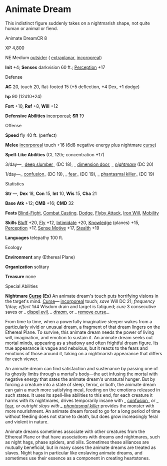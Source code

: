 # Animate Dream

This indistinct figure suddenly takes on a nightmarish shape, not quite human or animal or fiend.

Animate DreamCR 8

XP 4,800

NE Medium [outsider](monsters/creatureTypes.md#_outsider) ( [extraplanar](monsters/creatureTypes.md#_extraplanar-subtype), [incorporeal](monsters/creatureTypes.md#_incorporeal-subtype))

**Init** +4; **Senses** darkvision 60 ft.; [Perception](additionalMonsters/../skills/perception.md#_perception) +17

Defense

**AC** 20, touch 20, flat-footed 15 (+5 deflection, +4 Dex, +1 dodge)

**hp** 90 (12d10+24)

**Fort** +10, **Ref** +8, **Will** +12

**Defensive Abilities** [incorporeal](monsters/creatureTypes.md#_incorporeal-subtype); **SR** 19

Offense

**Speed** fly 40 ft. (perfect)

**Melee** [incorporeal](monsters/creatureTypes.md#_incorporeal-subtype) touch +16 (6d8 negative energy plus nightmare [curse](monsters/universalMonsterRules.md#_curse))

**Spell-Like Abilities** (CL 12th; concentration +17)

3/day—_ [deep slumber](additionalMonsters/../spells/deepSlumber.md#_deep-slumber)_ (DC 18), _ [dimension door](additionalMonsters/../spells/dimensionDoor.md#_dimension-door)_, _ [nightmare](additionalMonsters/../spells/nightmare.md#_nightmare)_ (DC 20)

1/day—_ [confusion](additionalMonsters/../spells/confusion.md#_confusion)_ (DC 19), _ [fear](additionalMonsters/../spells/fear.md#_fear)_ (DC 19), _ [phantasmal killer](additionalMonsters/../spells/phantasmalKiller.md#_phantasmal-killer)_ (DC 19)

Statistics

**Str** —, **Dex** 18, **Con** 15, **Int** 10, **Wis** 15, **Cha** 21

**Base Atk** +12; **CMB** +16; **CMD** 32

**Feats** [Blind-Fight](additionalMonsters/../feats.md#_blind-fight), [Combat Casting](additionalMonsters/../feats.md#_combat-casting), [Dodge](additionalMonsters/../feats.md#_dodge), [Flyby Attack](additionalMonsters/../monsters/monsterFeats.md#_flyby-attack), [Iron Will](additionalMonsters/../feats.md#_iron-will), [Mobility](additionalMonsters/../feats.md#_mobility)

**Skills** [Bluff](additionalMonsters/../skills/bluff.md#_bluff) +20, [Fly](additionalMonsters/../skills/fly.md#_fly) +12, [Intimidate](additionalMonsters/../skills/intimidate.md#_intimidate) +20, [Knowledge](additionalMonsters/../skills/knowledge.md#_knowledge) (planes) +15, [Perception](additionalMonsters/../skills/perception.md#_perception) +17, [Sense Motive](additionalMonsters/../skills/senseMotive.md#_sense-motive) +17, [Stealth](additionalMonsters/../skills/stealth.md#_stealth) +19

**Languages** telepathy 100 ft.

Ecology

**Environment** any (Ethereal Plane)

**Organization** solitary

**Treasure** none

Special Abilities

**Nightmare [Curse](monsters/universalMonsterRules.md#_curse) (Ex)** An animate dream's touch puts horrifying visions in the target's mind. [Curse](monsters/universalMonsterRules.md#_curse)— [incorporeal](monsters/creatureTypes.md#_incorporeal-subtype) touch; _save_ Will DC 21; _frequency_ 1/day; _effect_ 1d4 Wisdom drain and target is fatigued; _cure_ 3 consecutive saves or _ [dispel evil](additionalMonsters/../spells/dispelEvil.md#_dispel-evil)_, _ [dream](additionalMonsters/../spells/dream.md#_dream)_, or _ [remove curse](additionalMonsters/../spells/removeCurse.md#_remove-curse)_.

From time to time, when a powerfully imaginative sleeper wakes from a particularly vivid or unusual dream, a fragment of that dream lingers on the Ethereal Plane. To survive, this animate dream needs the power of living will, imagination, and emotion to sustain it. An animate dream seeks out mortal minds, appearing as a shadowy and often frightful dream figure. Its true appearance is vague and nebulous, but it reacts to the fears and emotions of those around it, taking on a nightmarish appearance that differs for each viewer.

An animate dream can find satisfaction and sustenance by passing one of its ghostly limbs through a mortal's body—the act infusing the mortal with negative energy that sates the animate dream's unnatural hunger. But by forcing a creature into a state of sleep, terror, or both, the animate dream can gain a much more satisfying meal, feeding on the emotions released in such states. It uses its spell-like abilities to this end, for each creature it harms with its nightmares, drives temporarily insane with _ [confusion](additionalMonsters/../spells/confusion.md#_confusion)_ or _ [fear](additionalMonsters/../spells/fear.md#_fear)_, or outright slays with _ [phantasmal killer](additionalMonsters/../spells/phantasmalKiller.md#_phantasmal-killer)_ provides the monster with more nourishment. An animate dream forced to go for a long period of time without feeding does not starve to death, but does grow increasingly feral and violent in nature.

Animate dreams sometimes associate with other creatures from the Ethereal Plane or that have associations with dreams and nightmares, such as night hags, phase spiders, and xills. Sometimes these alliances are mutually beneficial, but in many cases the animate dreams are treated as slaves. Night hags in particular like enslaving animate dreams, and sometimes use their essence as a component in creating heartstones.


